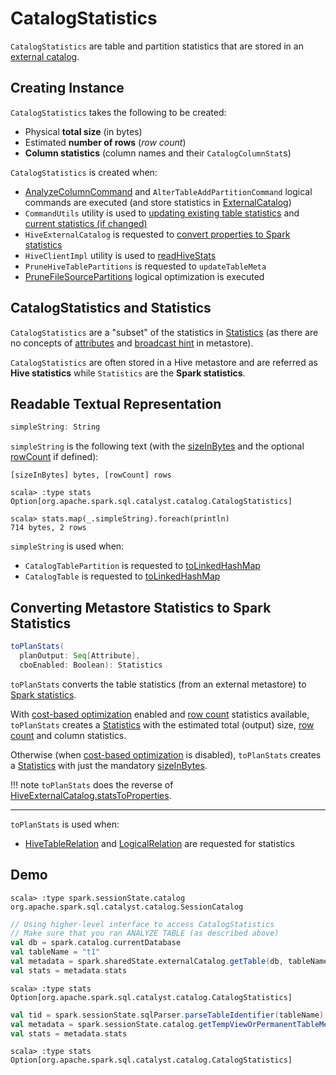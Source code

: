 # CatalogStatistics

`CatalogStatistics` are table and partition statistics that are stored in an [external catalog](ExternalCatalog.md).

## Creating Instance

`CatalogStatistics` takes the following to be created:

* <span id="sizeInBytes"> Physical **total size** (in bytes)
* <span id="rowCount"> Estimated **number of rows** (_row count_)
* <span id="colStats"> **Column statistics** (column names and their `CatalogColumnStat`s)

`CatalogStatistics` is created when:

* [AnalyzeColumnCommand](logical-operators/AnalyzeColumnCommand.md#analyzeColumnInCatalog) and `AlterTableAddPartitionCommand` logical commands are executed (and store statistics in [ExternalCatalog](ExternalCatalog.md))
* `CommandUtils` utility is used to [updating existing table statistics](CommandUtils.md#updateTableStats) and [current statistics (if changed)](CommandUtils.md#compareAndGetNewStats)
* `HiveExternalCatalog` is requested to [convert properties to Spark statistics](hive/HiveExternalCatalog.md#statsFromProperties)
* `HiveClientImpl` utility is used to [readHiveStats](hive/HiveClientImpl.md#readHiveStats)
* `PruneHiveTablePartitions` is requested to `updateTableMeta`
* [PruneFileSourcePartitions](logical-optimizations/PruneFileSourcePartitions.md) logical optimization is executed

## CatalogStatistics and Statistics

`CatalogStatistics` are a "subset" of the statistics in [Statistics](logical-operators/Statistics.md) (as there are no concepts of [attributes](logical-operators/Statistics.md#attributeStats) and [broadcast hint](logical-operators/Statistics.md#hints) in metastore).

`CatalogStatistics` are often stored in a Hive metastore and are referred as **Hive statistics** while `Statistics` are the **Spark statistics**.

## <span id="simpleString"> Readable Textual Representation

```scala
simpleString: String
```

`simpleString` is the following text (with the [sizeInBytes](#sizeInBytes) and the optional [rowCount](#rowCount) if defined):

```text
[sizeInBytes] bytes, [rowCount] rows
```

```text
scala> :type stats
Option[org.apache.spark.sql.catalyst.catalog.CatalogStatistics]

scala> stats.map(_.simpleString).foreach(println)
714 bytes, 2 rows
```

`simpleString` is used when:

* `CatalogTablePartition` is requested to [toLinkedHashMap](CatalogTablePartition.md#toLinkedHashMap)
* `CatalogTable` is requested to [toLinkedHashMap](CatalogTable.md#toLinkedHashMap)

## <span id="toPlanStats"> Converting Metastore Statistics to Spark Statistics

```scala
toPlanStats(
  planOutput: Seq[Attribute],
  cboEnabled: Boolean): Statistics
```

`toPlanStats` converts the table statistics (from an external metastore) to [Spark statistics](logical-operators/Statistics.md).

With [cost-based optimization](cost-based-optimization/index.md) enabled and [row count](#rowCount) statistics available, `toPlanStats` creates a [Statistics](logical-operators/Statistics.md) with the estimated total (output) size, [row count](#rowCount) and column statistics.

Otherwise (when [cost-based optimization](cost-based-optimization/index.md) is disabled), `toPlanStats` creates a [Statistics](logical-operators/Statistics.md) with just the mandatory [sizeInBytes](#sizeInBytes).

!!! note
    `toPlanStats` does the reverse of [HiveExternalCatalog.statsToProperties](hive/HiveExternalCatalog.md#statsToProperties).

---

`toPlanStats` is used when:

* [HiveTableRelation](hive/HiveTableRelation.md#computeStats) and [LogicalRelation](logical-operators/LogicalRelation.md#computeStats) are requested for statistics

## Demo

```text
scala> :type spark.sessionState.catalog
org.apache.spark.sql.catalyst.catalog.SessionCatalog
```

```scala
// Using higher-level interface to access CatalogStatistics
// Make sure that you ran ANALYZE TABLE (as described above)
val db = spark.catalog.currentDatabase
val tableName = "t1"
val metadata = spark.sharedState.externalCatalog.getTable(db, tableName)
val stats = metadata.stats
```

```text
scala> :type stats
Option[org.apache.spark.sql.catalyst.catalog.CatalogStatistics]
```

```scala
val tid = spark.sessionState.sqlParser.parseTableIdentifier(tableName)
val metadata = spark.sessionState.catalog.getTempViewOrPermanentTableMetadata(tid)
val stats = metadata.stats
```

```text
scala> :type stats
Option[org.apache.spark.sql.catalyst.catalog.CatalogStatistics]
```
